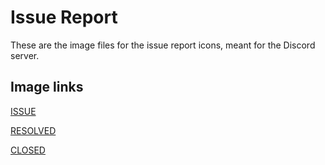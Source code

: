 # Issue Report

These are the image files for the issue report icons, meant for the Discord server.

## Image links

[ISSUE](https://github.com/Carolus-Studios/minecraft-server-assets/raw/main/discord/images/biomes/biomesupdate.jpg)

[RESOLVED](https://github.com/Carolus-Studios/minecraft-server-assets/raw/main/discord/images/biomes/biomesupdate.jpg)

[CLOSED](https://github.com/Carolus-Studios/minecraft-server-assets/raw/main/discord/images/biomes/biomesupdate.jpg)

